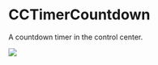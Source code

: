 # CCTimerCountdown
A countdown timer in the control center.

<img src="https://i.imgur.com/aXBhSZ2.png" />
